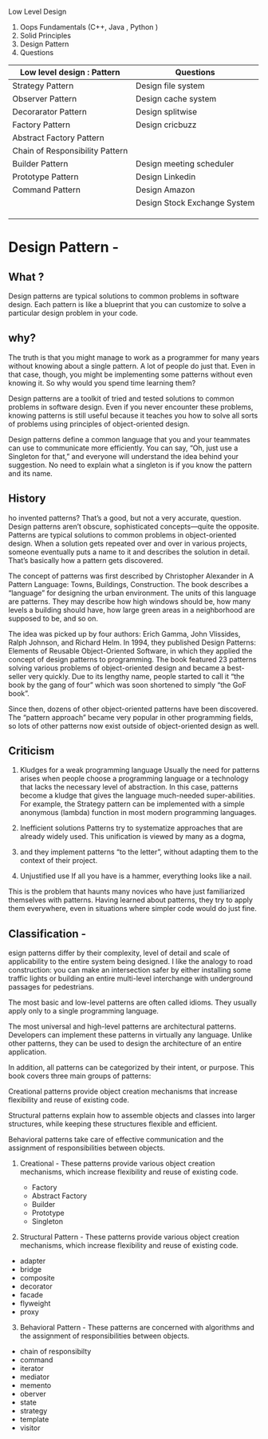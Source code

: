 
Low Level Design


1. Oops Fundamentals (C++, Java , Python )
2. Solid Principles
3. Design Pattern
4. Questions

| Low level design : Pattern      | Questions                    |
| ------------------------------- | ---------------------------- |
| Strategy Pattern                | Design file system           |
| Observer Pattern                | Design cache system          |
| Decorarator Pattern             | Design splitwise             |
| Factory Pattern                 | Design cricbuzz              |
| Abstract Factory Pattern        |                              |
| Chain of Responsibility Pattern |                              |
| Builder Pattern                 | Design meeting scheduler     |
| Prototype Pattern               | Design Linkedin              |
| Command Pattern                 | Design Amazon                |
|                                 | Design Stock Exchange System |
|                                 |                              |
|                                 |                              |
|                                 |                              |



# Design Pattern - 


##  What ? 

Design patterns are typical solutions to common problems in software design.
Each pattern is like a blueprint that you can customize to solve a particular design problem in your code.

## why?
The truth is that you might manage to work as a programmer for many years without knowing about a single pattern.
A lot of people do just that. Even in that case, though, you might be implementing some patterns without even knowing it. 
So why would you spend time learning them?

Design patterns are a toolkit of tried and tested solutions to common problems in software design. 
Even if you never encounter these problems, knowing patterns is still useful because it teaches you how to solve all 
sorts of problems using principles of object-oriented design.

Design patterns define a common language that you and your teammates can use to communicate more efficiently.
You can say, “Oh, just use a Singleton for that,” and everyone will understand the idea behind your suggestion. 
No need to explain what a singleton is if you know the pattern and its name.


## History 
ho invented patterns? That’s a good, but not a very accurate, question. 
Design patterns aren’t obscure, sophisticated concepts—quite the opposite.
Patterns are typical solutions to common problems in object-oriented design. 
When a solution gets repeated over and over in various projects, someone eventually puts a name to it and describes the 
solution in detail.  That’s basically how a pattern gets discovered.

The concept of patterns was first described by Christopher Alexander in A Pattern Language: Towns, Buildings, Construction.
The book describes a “language” for designing the urban environment. The units of this language are patterns.
They may describe how high windows should be, how many levels a building should have, how large green areas in a
neighborhood are supposed to be, and so on.

The idea was picked up by four authors: Erich Gamma, John Vlissides, Ralph Johnson, and Richard Helm. 
In 1994, they published Design Patterns: Elements of Reusable Object-Oriented Software, in which they applied
the concept of design patterns to programming. The book featured 23 patterns solving various problems of 
object-oriented design and became a best-seller very quickly. Due to its lengthy name, people started to call it
“the book by the gang of four” which was soon shortened to simply “the GoF book”.

Since then, dozens of other object-oriented patterns have been discovered. The “pattern approach” became very popular
in other programming fields, so lots of other patterns now exist outside of object-oriented design as well.


## Criticism 

1. Kludges for a weak programming language
Usually the need for patterns arises when people choose a programming language or a technology that lacks the necessary 
level of abstraction. In this case, patterns become a kludge that gives the language much-needed super-abilities.
For example, the Strategy pattern can be implemented with a simple anonymous (lambda) function in most modern programming languages.

2. Inefficient solutions
Patterns try to systematize approaches that are already widely used. This unification is viewed by many as a dogma,
3. and they implement patterns “to the letter”, without adapting them to the context of their project.

3. Unjustified use
If all you have is a hammer, everything looks like a nail.

This is the problem that haunts many novices who have just familiarized themselves with patterns. 
Having learned about patterns, they try to apply them everywhere, even in situations where simpler code would do just fine.




## Classification  - 

esign patterns differ by their complexity, level of detail and scale of applicability to the entire system being designed.
I like the analogy to road construction: you can make an intersection safer by either installing some traffic lights or
building an entire multi-level interchange with underground passages for pedestrians.

The most basic and low-level patterns are often called idioms. They usually apply only to a single programming language.

The most universal and high-level patterns are architectural patterns.
Developers can implement these patterns in virtually any language. Unlike other patterns, they can be used to design
the architecture of an entire application.

In addition, all patterns can be categorized by their intent, or purpose. This book covers three main groups of patterns:

Creational patterns provide object creation mechanisms that increase flexibility and reuse of existing code.

Structural patterns explain how to assemble objects and classes into larger structures, while keeping these structures flexible and efficient.

Behavioral patterns take care of effective communication and the assignment of responsibilities between objects.

1. Creational - These patterns provide various object creation mechanisms, which increase flexibility and reuse of existing code.
    - Factory 
    - Abstract Factory 
    - Builder
    - Prototype
    - Singleton

2. Structural Pattern - These patterns provide various object creation mechanisms, which increase flexibility and reuse of existing code. 
- adapter
- bridge
- composite
- decorator
- facade
- flyweight
- proxy

3. Behavioral Pattern - These patterns are concerned with algorithms and the assignment of responsibilities between objects.

- chain of responsibilty 
- command
- iterator
- mediator
- memento
- oberver
- state
- strategy
- template
- visitor